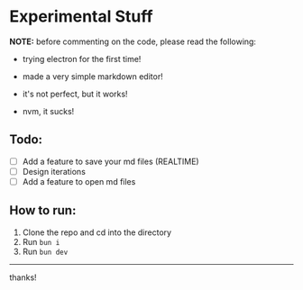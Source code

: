 # Experimental Stuff

**NOTE:** before commenting on the code, please read the following:

- trying electron for the first time!
- made a very simple markdown editor!
- it's not perfect, but it works!

- nvm, it sucks!

## Todo:

- [ ] Add a feature to save your md files (REALTIME)
- [ ] Design iterations
- [ ] Add a feature to open md files

## How to run:

1. Clone the repo and cd into the directory
2. Run `bun i`
3. Run `bun dev`


---

thanks!

